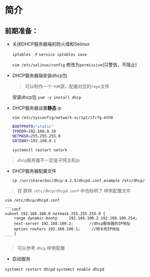 # 简介

## 前期准备：

- 关闭DHCP服务器端的防火墙和Selinux
  
  `iptables -F`
  `service iptables save`

  `vim /etc/selinux/config`  修改为`permissive`(只警告，不阻止)

- DHCP服务器端安装dhcp包
  > 可以制作一个 `YUM`源，配置对应的`repo`文件

   安装dhcp包 `yum -y install dhcp`

- DHCP服务器设置**静态** ip
  
  `vim /etc/sysconfig/network-script/ifcfg-eth0`

  ```bash
  BOOTPROTO="static"
  IPADDR=192.168.0.10
  NETMASK=255.255.255.0
  GATEWAY=192.168.0.1
  ```

  `systemctl restart netork`

 > `dhcp`服务器不一定是子网主机ip

- DHCP服务器配置文件
  
  `cp /usr/share/doc/dhcp-4.2.5/dhcpd.conf.example /etc/dhcp/`

 > 在 原样 `/etc/dhcp/dhcpd.conf` 中也标明了 样例配置文件

  `vim /etc/dhcp/dhcpd.conf`

    ```conf
    subnet 192.168.100.0 netmask 255.255.255.0 {
        range dynamic-bootp     192.168.100.2 192.168.100.254;
        next-server 192.168.100.2;       //dhcp服务器的IP地址
        option routers 192.168.100.1;     //网关的IP地址
        }
    ```
 > 可以参考 `dhcp` 样例配置
  
- 启动服务

 `systemct restart dhcpd`
 `systemct enable dhcpd`
